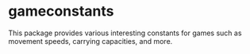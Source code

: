 # gameconstants

This package provides various interesting constants for games such as movement speeds, carrying capacities, and more.
